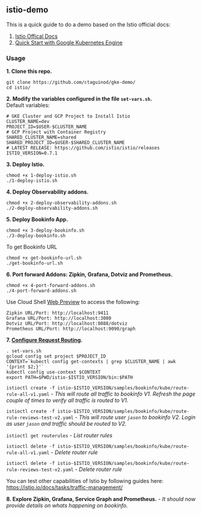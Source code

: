 ## istio-demo

This is a quick guide to do a demo based on the Istio official docs:
1. [Istio Offical Docs](https://istio.io/docs/) 
2. [Quick Start with Google Kubernetes Engine](https://istio.io/docs/setup/kubernetes/quick-start-gke-dm.html)

### Usage

**1. Clone this repo.**

```
git clone https://github.com/ctaguinod/gke-demo/
cd istio/
```

**2. Modify the variables configured in the file `set-vars.sh`.**  
Default variables: 
```
# GKE Cluster and GCP Project to Install Istio
CLUSTER_NAME=dev
PROJECT_ID=$USER-$CLUSTER_NAME
# GCP Project with Container Registry
SHARED_CLUSTER_NAME=shared
SHARED_PROJECT_ID=$USER-$SHARED_CLUSTER_NAME
# LATEST RELEASE: https://github.com/istio/istio/releases
ISTIO_VERSION=0.7.1
```

**3. Deploy Istio.**  
```
chmod +x 1-deploy-istio.sh
./1-deploy-istio.sh
```

**4. Deploy Observability addons.**  
```
chmod +x 2-deploy-observability-addons.sh
./2-deploy-observability-addons.sh
```

**5. Deploy Bookinfo App.**
```
chmod +x 3-deploy-bookinfo.sh
./3-deploy-bookinfo.sh
```
To get Bookinfo URL
```
chmod +x get-bookinfo-url.sh
./get-bookinfo-url.sh
```

**6. Port forward Addons: Zipkin, Grafana, Dotviz and Prometheus.**  
```
chmod +x 4-port-forward-addons.sh
./4-port-forward-addons.sh
```

Use Cloud Shell [Web Preview](https://cloud.google.com/shell/docs/using-web-preview) to access the following: 

```
Zipkin URL/Port: http://localhost:9411
Grafana URL/Port: http://localhost:3000
Dotviz URL/Port: http://localhost:8088/dotviz
Prometheus URL/Port: http://localhost:9090/graph
```

**7. [Configure Request Routing](https://istio.io/docs/tasks/traffic-management/request-routing.html).**

```
. set-vars.sh
gcloud config set project $PROJECT_ID
CONTEXT=`kubectl config get-contexts | grep $CLUSTER_NAME | awk '{print $2;}'`
kubectl config use-context $CONTEXT
export PATH=$PWD/istio-$ISTIO_VERSION/bin:$PATH
```

`istioctl create -f istio-$ISTIO_VERSION/samples/bookinfo/kube/route-rule-all-v1.yaml` - *This will route all traffic to bookinfo V1. Refresh the page couple of times to verify all traffic is routed to V1.*  

`istioctl create -f istio-$ISTIO_VERSION/samples/bookinfo/kube/route-rule-reviews-test-v2.yaml` - *This will route user `jason` to bookinfo V2. Login as user `jason` and traffic should be routed to V2.*  

`istioctl get routerules` - *List router rules*  

`istioctl delete -f istio-$ISTIO_VERSION/samples/bookinfo/kube/route-rule-all-v1.yaml` - *Delete router rule*  

`istioctl delete -f istio-$ISTIO_VERSION/samples/bookinfo/kube/route-rule-reviews-test-v2.yaml` - *Delete router rule*  

You can test other capabilities of Istio by following guides here: https://istio.io/docs/tasks/traffic-management/

**8. Explore Zipkin, Grafana, Service Graph and Prometheus.** - *It should now provide details on whats happening on bookinfo.*

